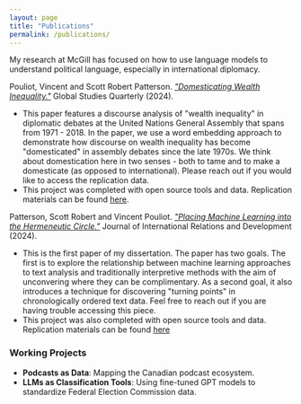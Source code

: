 ```yaml
---
layout: page
title: "Publications"
permalink: /publications/
---
```

My research at McGill has focused on how to use language models to understand political language, especially in international diplomacy.


Pouliot, Vincent and Scott Robert Patterson. [*"Domesticating Wealth Inequality."*](https://doi.org/10.1093/isagsq/ksae023) Global Studies Quarterly (2024).
- This paper features a discourse analysis of "wealth inequality" in diplomatic debates at the United Nations General Assembly that spans from 1971 - 2018. In the paper, we use a word embedding approach to demonstrate how discourse on wealth inequality has become "domesticated" in assembly debates since the late 1970s. We think about domestication here in two senses - both to tame and to make a domesticate (as opposed to international). Please reach out if you would like to access the replication data. 
- This project was completed with open source tools and data. Replication materials can be found [here](https://osf.io/yc2fv/?view_only=aca6b57641f9455aa45b15e32c4e59df).


Patterson, Scott Robert and Vincent Pouliot. [*"Placing Machine Learning into the Hermeneutic Circle."*](https://link.springer.com/article/10.1057/s41268-024-00289-x) Journal of International Relations and Development (2024).
- This is the first paper of my dissertation. The paper has two goals. The first is to explore the relationship between machine learning approaches to text analysis and traditionally interpretive methods with the aim of unconvering where they can be complimentary. As a second goal, it also introduces a technique for discovering "turning points" in chronologically ordered text data. Feel free to reach out if you are having trouble accessing this piece. 
- This project was also completed with open source tools and data. Replication materials can be found [here](https://osf.io/3eqwh/?view_only=a1a05a395c154e23acec88b987e5d7d4)


### Working Projects
- **Podcasts as Data**: Mapping the Canadian podcast ecosystem.
- **LLMs as Classification Tools**: Using fine-tuned GPT models to standardize Federal Election Commission data.